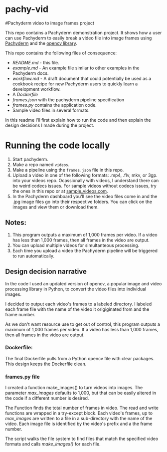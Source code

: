 # pachy-vid
#Pachyderm video to image frames project

This repo contains a Pachyderm demonstration project. It shows how a user can use Pachyderm to easily break a video file into image frames using [Pachyderm](http://pachyderm.io/) and the [opencv library](https://docs.opencv.org/3.4/dd/d43/tutorial_py_video_display.html). 

This repo contains the following files of consequence:
- *README.md* - this file.
- *example.md* - An example file similar to other examples in the Pachyderm docs.
- *workflow.md* -  A draft document that could potentially be used as a cookbook recipe for new Pachyderm users to quickly learn a development workflow. 
- A *Dockerfile* 
- *frames.json* with the pachyderm pipeline specification 
- *frames.py* contains the application code.
- Sample video files in several formats.

In this readme I'll first explain how to run the code and then explain the design decisions I made during the project. 

# Running the code locally

1. Start pachyderm.
2. Make a repo named `videos`.
3. Make a pipeline using the `frames.json` file in this repo.
4. Upload a video  in one of the following formats: .mp4, .flv, mkv, or 3gp. into your videos repo. Ocassionally with videos, I understand there can be weird codecs issues. For sample videos without codecs issues, try the ones in this repo or at [sample_videos.com](https://sample-videos.com/index.php#sample-mp4-video).
5. In the Pachyderm dashboard you'll see the video files come in and the .jpg image files go into their respective folders. You can click on the images and view them or download them.

## Notes: 
1. This program outputs a maximum of 1,000 frames per video. If a video has less than 1,000 frames, then all frames in the video are output. 
2. You can upload multiple videos for simultanteous processing.
3. Each time you upload a video the Pachyderm pipeline will be triggered to run automatically.

## Design decision narrative

In the code I used an updated version of opencv, a popular image and video processing library in Python, to convert the video files into individual images.

I decided to output each video's frames to a labeled directory. I labeled each frame file with the name of the video it origiginated from and the frame number.

As we don't want resource use to get out of control, this program outputs a maximum of 1,000 frames per video. If a video has less than 1,000 frames, then all frames in the video are output. 

### Dockerfile:
The final Dockerfile pulls from a Python opencv file with clear packages. This design keeps the Dockerfile clean.

### frames.py file
I created a function make_images() to turn videos into images. The parameter *max_images* defaults to 1,000, but that can be easily altered in the code if a different number is desired.

The Function finds the total number of frames in video. The read and write functions are wrapped in a try-except block. Each video's frames, up to *max_images* are written to a file in a sub-directory with the name of the video. Each image file is identified by the video's prefix and a the frame number. 

The script walks the file system to find files that match the specified video formats and calls *make_images()* for each file.
